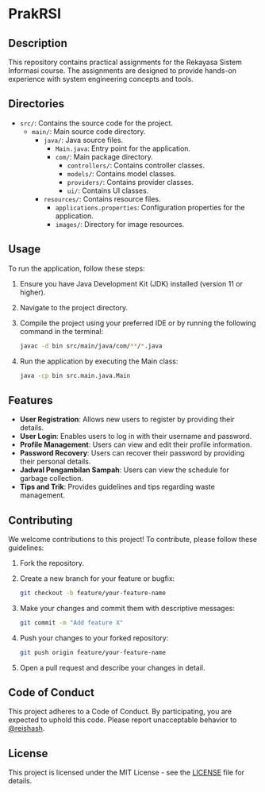 # PrakRSI

## Description

This repository contains practical assignments for the Rekayasa Sistem Informasi course. The assignments are designed to provide hands-on experience with system engineering concepts and tools.

## Directories

- `src/`: Contains the source code for the project.
  - `main/`: Main source code directory.
    - `java/`: Java source files.
      - `Main.java`: Entry point for the application.
      - `com/`: Main package directory.
        - `controllers/`: Contains controller classes.
        - `models/`: Contains model classes.
        - `providers/`: Contains provider classes.
        - `ui/`: Contains UI classes.
    - `resources/`: Contains resource files.
      - `applications.properties`: Configuration properties for the application.
      - `images/`: Directory for image resources.

## Usage

To run the application, follow these steps:

1. Ensure you have Java Development Kit (JDK) installed (version 11 or higher).
2. Navigate to the project directory.
3. Compile the project using your preferred IDE or by running the following command in the terminal:

    ```sh
    javac -d bin src/main/java/com/**/*.java
    ```

4. Run the application by executing the Main class:

    ```sh
    java -cp bin src.main.java.Main
    ```

## Features

- **User Registration**: Allows new users to register by providing their details.
- **User Login**: Enables users to log in with their username and password.
- **Profile Management**: Users can view and edit their profile information.
- **Password Recovery**: Users can recover their password by providing their personal details.
- **Jadwal Pengambilan Sampah**: Users can view the schedule for garbage collection.
- **Tips and Trik**: Provides guidelines and tips regarding waste management.

## Contributing

We welcome contributions to this project! To contribute, please follow these guidelines:

1. Fork the repository.
2. Create a new branch for your feature or bugfix:

    ```sh
    git checkout -b feature/your-feature-name
    ```

3. Make your changes and commit them with descriptive messages:

    ```sh
    git commit -m "Add feature X"
    ```

4. Push your changes to your forked repository:

    ```sh
    git push origin feature/your-feature-name
    ```

5. Open a pull request and describe your changes in detail.

## Code of Conduct

This project adheres to a Code of Conduct. By participating, you are expected to uphold this code. Please report unacceptable behavior to [@reishash](github.com/reishash).

## License

This project is licensed under the MIT License - see the [LICENSE](LICENSE) file for details.
